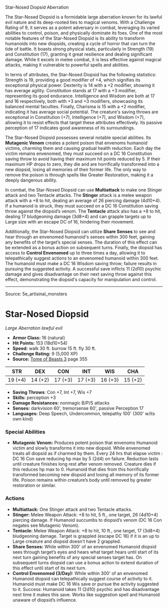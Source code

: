 <MonsterName/>Star-Nosed Diopsid</MonsterName>
<CreatureType/>Aberration</CreatureType>

<summary>The Star-Nosed Diopsid is a formidable large aberration known for its lawful evil nature and its deep-rooted ties to magical venoms. With a Challenge Rating of 9, it serves as a potent adversary in combat, leveraging its varied abilities to control, poison, and physically dominate its foes. One of the most notable features of the Star-Nosed Diopsid is its ability to transform humanoids into new diopsids, creating a cycle of horror that can turn the tide of battle. It boasts strong physical stats, particularly in Strength (19) and Constitution (17), granting it great resilience and dealing significant damage. While it excels in melee combat, it is less effective against magical attacks, making it vulnerable to powerful spells and abilities.</summary>

<detail>

In terms of attributes, the Star-Nosed Diopsid has the following statistics: Strength is 19, providing a good modifier of +4, which signifies its exceptional physical power. Dexterity is 14 with a +2 modifier, showing it has average agility. Constitution stands at 17 with a +3 modifier, representing its good endurance. Intelligence and Wisdom are both at 17 and 16 respectively, both with +3 and +3 modifiers, showcasing its balanced mental faculties. Finally, Charisma is 15 with a +2 modifier, indicating it has average social potential. The creature's saving throws are exceptional in Constitution (+7), Intelligence (+7), and Wisdom (+7), allowing it to resist effects that target these attributes effectively. Its passive perception of 17 indicates good awareness of its surroundings.

The Star-Nosed Diopsid possesses several notable special abilities. Its **Mutagenic Venom** creates a potent poison that envenoms humanoid victims, charming them and causing gradual health reduction. Each day the victim remains envenomed, they must succeed on a DC 16 Constitution saving throw to avoid having their maximum hit points reduced by 5. If their maximum HP drops to zero, they die and are horrifically transformed into a new diopsid, losing all memories of their former life. The only way to remove the poison is through spells like Greater Restoration, making it a deeply dangerous ability.

In combat, the Star-Nosed Diopsid can use **Multiattack** to make one Stinger attack and two Tentacle attacks. The **Stinger** attack is a melee weapon attack with a +8 to hit, dealing an average of 26 piercing damage (4d10+4). If a humanoid is struck, they must succeed on a DC 16 Constitution saving throw against the diopsid’s venom. The **Tentacle** attack also has a +8 to hit, dealing 17 bludgeoning damage (3d8+4) and can grapple targets up to Large size with an escape DC of 16, hindering their movement.

Additionally, the Star-Nosed Diopsid can utilize **Share Senses** to see and hear through an envenomed humanoid's senses within 300 feet, gaining any benefits of the target’s special senses. The duration of this effect can be extended as a bonus action on subsequent turns. Finally, the diopsid has access to **Control Envenomed** up to three times a day, allowing it to telepathically suggest actions to an envenomed humanoid within 300 feet. The humanoid must make a DC 16 Wisdom saving throw; failure results in pursuing the suggested activity. A successful save inflicts 11 (2d10) psychic damage and gives disadvantage on their next saving throw against this effect, demonstrating the diopsid's capacity for manipulation and control.</detail>



---

Source: 5e_artisinal_monsters

# Star-Nosed Diopsid

*Large* *Aberration* *lawful evil*

- **Armor Class:** 16 (natural)
- **Hit Points:** 153 (18d10+54)
- **Speed:** walk 30 ft. burrow 15 ft. fly 30 ft.
- **Challenge Rating:** 9 (5,000 XP)
- **Source:** [Tome of Beasts 3](https://koboldpress.com/kpstore/product/tome-of-beasts-3-for-5th-edition/) page 355

| STR | DEX | CON | INT | WIS | CHA |
| --- | --- | --- | --- | --- | --- |
| 19 (+4) | 14 (+2) | 17 (+3) | 17 (+3) | 16 (+3) | 15 (+2) |

- **Saving Throws**: Con +7, Int +7, Wis +7
- **Skills:** perception +3
- **Damage Resistances:** nonmagic B/P/S attacks
- **Senses:** darkvision 60', tremorsense 60', passive Perception 17
- **Languages:** Deep Speech, Undercommon, telepathy 100' (300' w/its own kind)

### Special Abilities

- **Mutagenic Venom:** Produces potent poison that envenoms Humanoid victim and slowly transforms it into new diopsid. While envenomed treats all diopsid as if charmed by them. Every 24 hrs that elapse victim : DC 16 Con save reducing hp max by 5 (2d4) on failure. Reduction lasts until creature finishes long rest after venom removed. Creature dies if this reduces hp max to 0. Humanoid that dies from this horrifically transformed becoming new diopsid and losing all memory of its former life. Poison remains within creature’s body until removed by greater restoration or similar.

### Actions

- **Multiattack:** One Stinger attack and two Tentacle attacks.
- **Stinger:** Melee Weapon Attack: +8 to hit, 5 ft., one target, 26 (4d10+4) piercing damage. If Humanoid succumbs to diopsid’s venom (DC 16 Con negates see Mutagenic Venom).
- **Tentacle:** Melee Weapon Attack: +8 to hit, 10 ft., one target, 17 (3d8+4) bludgeoning damage. Target is grappled (escape DC 16) if it is an up to Large creature and diopsid doesn't have 2 grappled.
- **Share Senses:** While within 300' of an envenomed Humanoid diopsid sees through target’s eyes and hears what target hears until start of its next turn gaining benefits of any special senses target has. On subsequent turns diopsid can use a bonus action to extend duration of this effect until start of its next turn.
- **Control Envenomed (3/Day):** While within 300' of an envenomed Humanoid diopsid can telepathically suggest course of activity to it. Humanoid must make DC 16 Wis save or pursue the activity suggested to it. Success: Humanoid takes 11 (2d10) psychic and has disadvantage next time it makes this save. Works like suggestion spell and Humanoid unaware of diopsid’s influence.




